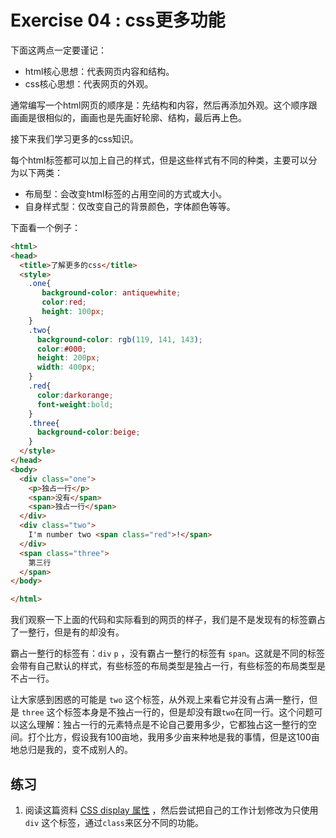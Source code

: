 # Exercise 04 : css更多功能

下面这两点一定要谨记：

* html核心思想：代表网页内容和结构。
* css核心思想：代表网页的外观。

通常编写一个html网页的顺序是：先结构和内容，然后再添加外观。这个顺序跟画画是很相似的，画画也是先画好轮廓、结构，最后再上色。

接下来我们学习更多的css知识。

每个html标签都可以加上自己的样式，但是这些样式有不同的种类，主要可以分为以下两类：

* 布局型：会改变html标签的占用空间的方式或大小。
* 自身样式型：仅改变自己的背景颜色，字体颜色等等。

下面看一个例子：

```html
<html>
<head>
  <title>了解更多的css</title>
  <style>
    .one{
       background-color: antiquewhite;
       color:red;
       height: 100px;
    }
    .two{
      background-color: rgb(119, 141, 143);
      color:#000;
      height: 200px;
      width: 400px;
    }
    .red{
      color:darkorange; 
      font-weight:bold;
    }
    .three{
      background-color:beige;
    }
  </style>
</head>
<body>
  <div class="one">
    <p>独占一行</p>
    <span>没有</span>
    <span>独占一行</span>
  </div>
  <div class="two">
    I'm number two <span class="red">!</span>
  </div>
  <span class="three">
    第三行
  </span>
</body>

</html>
```

我们观察一下上面的代码和实际看到的网页的样子，我们是不是发现有的标签霸占了一整行，但是有的却没有。

霸占一整行的标签有：`div` `p` ，没有霸占一整行的标签有 `span`。这就是不同的标签会带有自己默认的样式，有些标签的布局类型是独占一行，有些标签的布局类型是不占一行。

让大家感到困惑的可能是 `two` 这个标签，从外观上来看它并没有占满一整行，但是 `three` 这个标签本身是不独占一行的，但是却没有跟`two`在同一行。这个问题可以这么理解：独占一行的元素特点是不论自己要用多少，它都独占这一整行的空间。打个比方，假设我有100亩地，我用多少亩来种地是我的事情，但是这100亩地总归是我的，变不成别人的。

## 练习

1. 阅读这篇资料 [CSS display 属性](http://www.w3school.com.cn/cssref/pr_class_display.asp) ，然后尝试把自己的工作计划修改为只使用 `div` 这个标签，通过`class`来区分不同的功能。